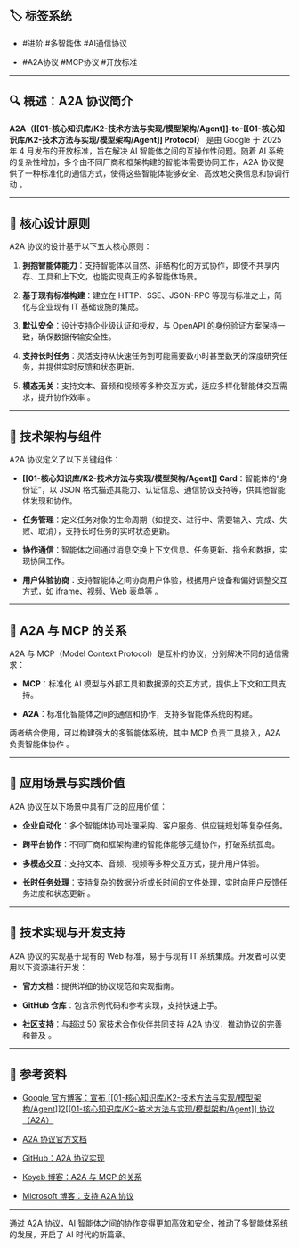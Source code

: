 
## **🏷 标签系统**

- #进阶 #多智能体 #AI通信协议
    
- #A2A协议 #MCP协议 #开放标准

---

## **🔍 概述：A2A 协议简介**

**A2A（[[01-核心知识库/K2-技术方法与实现/模型架构/Agent]]-to-[[01-核心知识库/K2-技术方法与实现/模型架构/Agent]] Protocol）** 是由 Google 于 2025 年 4 月发布的开放标准，旨在解决 AI 智能体之间的互操作性问题。随着 AI 系统的复杂性增加，多个由不同厂商和框架构建的智能体需要协同工作，A2A 协议提供了一种标准化的通信方式，使得这些智能体能够安全、高效地交换信息和协调行动 。

---

## **🧱 核心设计原则**

A2A 协议的设计基于以下五大核心原则：

1. **拥抱智能体能力**：支持智能体以自然、非结构化的方式协作，即使不共享内存、工具和上下文，也能实现真正的多智能体场景。
    
2. **基于现有标准构建**：建立在 HTTP、SSE、JSON-RPC 等现有标准之上，简化与企业现有 IT 基础设施的集成。
    
3. **默认安全**：设计支持企业级认证和授权，与 OpenAPI 的身份验证方案保持一致，确保数据传输安全性。
    
4. **支持长时任务**：灵活支持从快速任务到可能需要数小时甚至数天的深度研究任务，并提供实时反馈和状态更新。
    
5. **模态无关**：支持文本、音频和视频等多种交互方式，适应多样化智能体交互需求，提升协作效率 。

---

## **🧩 技术架构与组件**

A2A 协议定义了以下关键组件：

- **[[01-核心知识库/K2-技术方法与实现/模型架构/Agent]] Card**：智能体的“身份证”，以 JSON 格式描述其能力、认证信息、通信协议支持等，供其他智能体发现和协作。
    
- **任务管理**：定义任务对象的生命周期（如提交、进行中、需要输入、完成、失败、取消），支持长时任务的实时状态更新。
    
- **协作通信**：智能体之间通过消息交换上下文信息、任务更新、指令和数据，实现协同工作。
    
- **用户体验协商**：支持智能体之间协商用户体验，根据用户设备和偏好调整交互方式，如 iframe、视频、Web 表单等 。

---

## **🔗 A2A 与 MCP 的关系**

A2A 与 MCP（Model Context Protocol）是互补的协议，分别解决不同的通信需求：

- **MCP**：标准化 AI 模型与外部工具和数据源的交互方式，提供上下文和工具支持。
    
- **A2A**：标准化智能体之间的通信和协作，支持多智能体系统的构建。

两者结合使用，可以构建强大的多智能体系统，其中 MCP 负责工具接入，A2A 负责智能体协作 。

---

## **🧠 应用场景与实践价值**

A2A 协议在以下场景中具有广泛的应用价值：

- **企业自动化**：多个智能体协同处理采购、客户服务、供应链规划等复杂任务。
    
- **跨平台协作**：不同厂商和框架构建的智能体能够无缝协作，打破系统孤岛。
    
- **多模态交互**：支持文本、音频、视频等多种交互方式，提升用户体验。
    
- **长时任务处理**：支持复杂的数据分析或长时间的文件处理，实时向用户反馈任务进度和状态更新 。

---

## **🧱 技术实现与开发支持**

A2A 协议的实现基于现有的 Web 标准，易于与现有 IT 系统集成。开发者可以使用以下资源进行开发：

- **官方文档**：提供详细的协议规范和实现指南。
    
- **GitHub 仓库**：包含示例代码和参考实现，支持快速上手。
    
- **社区支持**：与超过 50 家技术合作伙伴共同支持 A2A 协议，推动协议的完善和普及 。

---

## **📝 参考资料**

- [Google 官方博客：宣布 [[01-核心知识库/K2-技术方法与实现/模型架构/Agent]]2[[01-核心知识库/K2-技术方法与实现/模型架构/Agent]] 协议（A2A）](https://developers.googleblog.com/en/a2a-a-new-era-of-agent-interoperability/)
    
- [A2A 协议官方文档](https://google.github.io/A2A/)
    
- [GitHub：A2A 协议实现](https://github.com/google/A2A)
    
- [Koyeb 博客：A2A 与 MCP 的关系](https://www.koyeb.com/blog/a2a-and-mcp-start-of-the-ai-agent-protocol-wars)
    
- [Microsoft 博客：支持 A2A 协议](https://www.microsoft.com/en-us/microsoft-cloud/blog/2025/05/07/empowering-multi-agent-apps-with-the-open-agent2agent-a2a-protocol/)

---

通过 A2A 协议，AI 智能体之间的协作变得更加高效和安全，推动了多智能体系统的发展，开启了 AI 时代的新篇章。